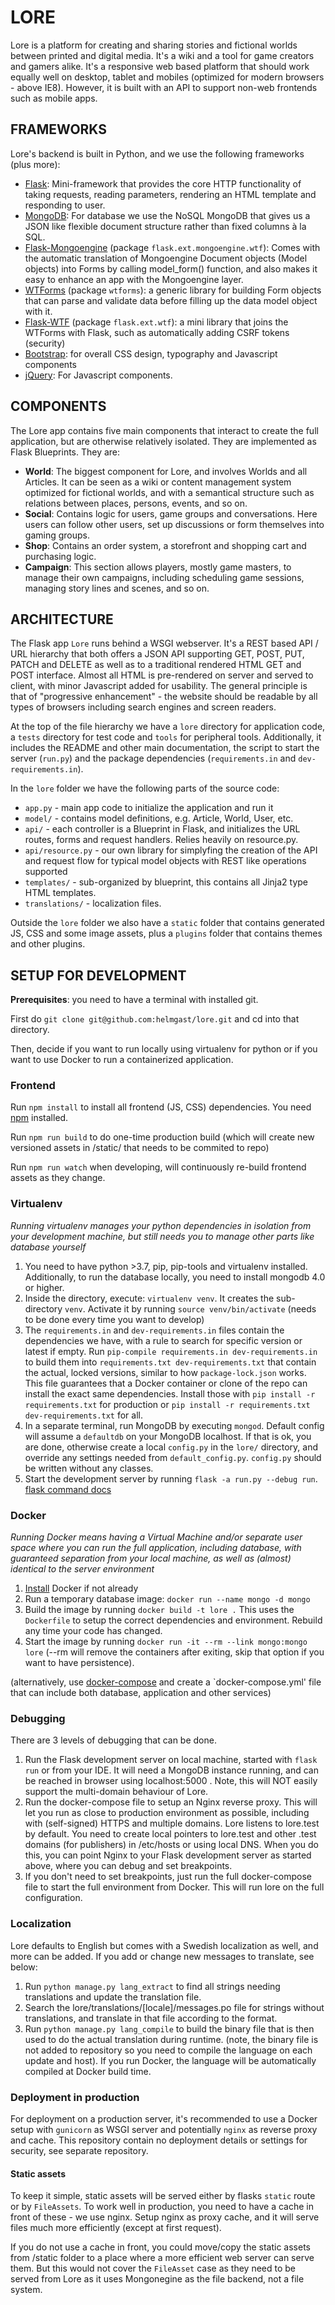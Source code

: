 # LORE

Lore is a platform for creating and sharing stories and fictional worlds between printed and digital media. It's a wiki and a tool for game creators and gamers alike. It's a responsive web based platform that should work equally well on desktop, tablet and mobiles (optimized for modern browsers - above IE8). However, it is built with an API to support non-web frontends such as mobile apps.

## FRAMEWORKS

Lore's backend is built in Python, and we use the following frameworks (plus more):

* [Flask](http://flask.pocoo.org/): Mini-framework that provides the core HTTP functionality of taking requests, reading parameters, rendering an HTML template and responding to user.
* [MongoDB](http://www.mongodb.org/): For database we use the NoSQL MongoDB that gives us a JSON like flexible document structure rather than fixed columns à la SQL.
* [Flask-Mongoengine](http://mongoengine.org/) (package `flask.ext.mongoengine.wtf`): Comes with the automatic translation of Mongoengine Document objects (Model objects) into Forms by calling model_form() function, and also makes it easy to enhance an app with the Mongoengine layer.
* [WTForms](http://wtforms.readthedocs.org/en/latest/) (package `wtforms`): a generic library for building Form objects that can parse and validate data before filling up the data model object with it.
* [Flask-WTF](https://flask-wtf.readthedocs.org/en/latest/) (package `flask.ext.wtf`): a mini library that joins the WTForms with Flask, such as automatically adding CSRF tokens (security)
* [Bootstrap](http://getbootstrap.com/): for overall CSS design, typography and Javascript components
* [jQuery](http://jquery.com/): For Javascript components.

## COMPONENTS

The Lore app contains five main components that interact to create the full application, but are otherwise relatively isolated. They are implemented as Flask Blueprints. They are:

* **World**: The biggest component for Lore, and involves Worlds and all Articles. It can be seen as a wiki or content management system optimized for fictional worlds, and with a semantical structure such as relations between places, persons, events, and so on.
* **Social**: Contains logic for users, game groups and conversations. Here users can follow other users, set up discussions or form themselves into gaming groups.
* **Shop**: Contains an order system, a storefront and shopping cart and purchasing logic.
* **Campaign**: This section allows players, mostly game masters, to manage their own campaigns, including scheduling game sessions, managing story lines and scenes, and so on.

## ARCHITECTURE

The Flask app `Lore` runs behind a WSGI webserver. It's a REST based API / URL hierarchy that both offers a JSON API supporting GET, POST, PUT, PATCH and DELETE as well as to a traditional rendered HTML GET and POST interface. Almost all HTML is pre-rendered on server and served to client, with minor Javascript added for usability. The general principle is that of "progressive enhancement" - the website should be readable by all types of browsers including search engines and screen readers.

At the top of the file hierarchy we have a `lore` directory for application code, a `tests` directory for test code and `tools` for peripheral tools. Additionally, it includes the README and other main documentation, the script to start the server (`run.py`) and the package dependencies (`requirements.in` and `dev-requirements.in`).

In the `lore` folder we have the following parts of the source code:

* `app.py` - main app code to initialize the application and run it
* `model/` - contains model definitions, e.g. Article, World, User, etc.
* `api/` - each controller is a Blueprint in Flask, and initializes the URL routes, forms and request handlers. Relies heavily on resource.py.
* `api/resource.py` - our own library for simplyfing the creation of the API and request flow for typical model objects with REST like operations supported
* `templates/` - sub-organized by blueprint, this contains all Jinja2 type HTML templates.
* `translations/` - localization files.

Outside the `lore` folder we also have a `static` folder that contains generated JS, CSS and some image assets, plus a `plugins` folder that contains themes and other plugins.

## SETUP FOR DEVELOPMENT

**Prerequisites**: you need to have a terminal with installed git.

First do `git clone git@github.com:helmgast/lore.git` and cd into that directory.

Then, decide if you want to run locally using virtualenv for python or if you want to use Docker to run a containerized application.

### Frontend

Run `npm install` to install all frontend (JS, CSS) dependencies. You need [npm](https://www.npmjs.com/) installed.

Run `npm run build` to do one-time production build (which will create new versioned assets in /static/ that needs to be commited to repo)

Run `npm run watch` when developing, will continuously re-build frontend assets as they change.

### Virtualenv

*Running virtualenv manages your python dependencies in isolation from your development machine, but still needs you to manage other parts like database yourself*

1. You need to have python >3.7, pip, pip-tools and virtualenv installed. Additionally, to run the database locally, you need to install mongodb 4.0 or higher.
2. Inside the directory, execute:  `virtualenv venv`. It creates the sub-directory `venv`. Activate it by running `source venv/bin/activate` (needs to be done every time you want to develop)
3. The `requirements.in` and `dev-requirements.in` files contain the dependencies we have, with a rule to search for specific version or latest if empty. Run `pip-compile requirements.in dev-requirements.in` to build them into `requirements.txt dev-requirements.txt` that contain the actual, locked versions, similar to how `package-lock.json` works. This file guarantees that a Docker container or clone of the repo can install the exact same dependencies. Install those with `pip install -r requirements.txt` for production or `pip install -r requirements.txt dev-requirements.txt` for all.
4. In a separate terminal, run MongoDB by executing `mongod`. Default config will assume a `defaultdb` on your MongoDB localhost. If that is ok, you are done, otherwise create a local `config.py` in the `lore/` directory, and override any settings needed from `default_config.py`. `config.py` should be written without any classes.
5. Start the development server by running `flask -a run.py --debug run`. [flask command docs](http://flask.pocoo.org/docs/dev/quickstart/#debug-mode)

### Docker

*Running Docker means having a Virtual Machine and/or separate user space where you can run the full application, including database, with guaranteed separation from your local machine, as well as (almost) identical to the server environment*

1. [Install](https://docs.docker.com/installation/) Docker if not already
2. Run a temporary database image: `docker run --name mongo -d mongo`
3. Build the image by running `docker build -t lore .` This uses the `Dockerfile` to setup the correct dependencies and environment. Rebuild any time your code has changed.
4. Start the image by running `docker run -it --rm --link mongo:mongo lore` (--rm will remove the containers after exiting, skip that option if you want to have persistence).

(alternatively, use [docker-compose](https://docs.docker.com/compose/) and create a `docker-compose.yml' file that can include both database, application and other services)

### Debugging

There are 3 levels of debugging that can be done.
1. Run the Flask development server on local machine, started with `flask run` or from your IDE. It will need a MongoDB instance running, and can be reached in browser using localhost:5000 . Note, this will NOT easily support the multi-domain behaviour of Lore.
2. Run the docker-compose file to setup an Nginx reverse proxy. This will let you run as close to production environment as possible, including with (self-signed) HTTPS and multiple domains. Lore listens to lore.test by default. You need to create local pointers to lore.test and other .test domains (for publishers) in /etc/hosts or using local DNS. When you do this, you can point Nginx to your Flask development server as started above, where you can debug and set breakpoints.
3. If you don't need to set breakpoints, just run the full docker-compose file to start the full environment from Docker. This will run lore on the full configuration.

### Localization

Lore defaults to English but comes with a Swedish localization as well, and more can be
added. If you add or change new messages to translate, see below:

1. Run `python manage.py lang_extract` to find all strings needing translations and update the translation file.
2. Search the lore/translations/[locale]/messages.po file for strings without translations, and translate in that file according to the format.
3. Run `python manage.py lang_compile` to build the binary file that is then used to do the actual translation during runtime. (note, the binary file is not added to repository so you need to compile the language on each update and host). If you run Docker, the language will be automatically compiled at Docker build time.

### Deployment in production

For deployment on a production server, it's recommended to use a Docker setup with `gunicorn` as WSGI server and potentially `nginx` as reverse proxy and cache. This repository contain no deployment details or settings for security, see separate repository.

#### Static assets

To keep it simple, static assets will be served either by flasks `static` route or by `FileAssets`. To work well in production, you need to have a cache in front of these - we use nginx. Setup nginx as proxy cache, and it will serve files much more efficiently (except at first request).

If you do not use a cache in front, you could move/copy the static assets from /static folder to a place where a more efficient web server can serve them. But this would not cover the `FileAsset` case as they need to be served from Lore as it uses Mongonegine as the file backend, not a file system.
